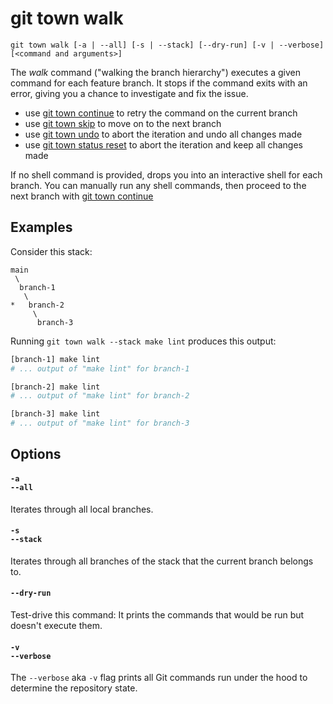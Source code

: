 # git town walk

```command-summary
git town walk [-a | --all] [-s | --stack] [--dry-run] [-v | --verbose] [<command and arguments>]
```

The _walk_ command ("walking the branch hierarchy") executes a given command for
each feature branch. It stops if the command exits with an error, giving you a
chance to investigate and fix the issue.

- use [git town continue](continue.md) to retry the command on the current
  branch
- use [git town skip](skip.md) to move on to the next branch
- use [git town undo](undo.md) to abort the iteration and undo all changes made
- use [git town status reset](status-reset.md) to abort the iteration and keep
  all changes made

If no shell command is provided, drops you into an interactive shell for each
branch. You can manually run any shell commands, then proceed to the next branch
with [git town continue](continue.md)

## Examples

Consider this stack:

```
main
 \
  branch-1
   \
*   branch-2
     \
      branch-3
```

Running `git town walk --stack make lint` produces this output:

```bash
[branch-1] make lint
# ... output of "make lint" for branch-1

[branch-2] make lint
# ... output of "make lint" for branch-2

[branch-3] make lint
# ... output of "make lint" for branch-3
```

## Options

#### `-a`<br>`--all`

Iterates through all local branches.

#### `-s`<br>`--stack`

Iterates through all branches of the stack that the current branch belongs to.

#### `--dry-run`

Test-drive this command: It prints the commands that would be run but doesn't
execute them.

#### `-v`<br>`--verbose`

The `--verbose` aka `-v` flag prints all Git commands run under the hood to
determine the repository state.

